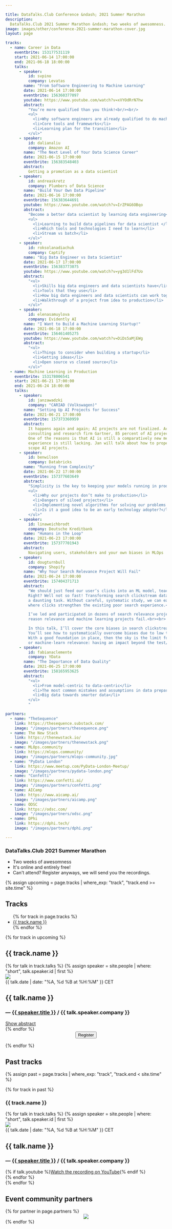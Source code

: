 ```yaml
---

title: DataTalks.Club Conference &ndash; 2021 Summer Marathon 
description:
  DataTalks.Club 2021 Summer Marathon &ndash; two weeks of awesomness.
image: images/other/conference-2021-summer-marathon-cover.jpg
layout: page

tracks:
  - name: Career in Data
    eventbrite: 153177531119
    start: 2021-06-14 17:00:00
    end: 2021-06-18 18:00:00
    talks:
      - speaker:
          id: svpino
          company: Levatas
        name: "From Software Engineering to Machine Learning"
        date: 2021-06-14 17:00:00
        eventbrite: 156360377097
        youtube: https://www.youtube.com/watch?v=xVYOdRrN7hw
        abstract:
          "You’re more qualified than you think!<br/><br/>
          <ul>
            <li>Why software engineers are already qualified to do machine learning</li>
            <li>Core tools and frameworks</li>
            <li>Learning plan for the transition</li>
          </ul>"
      - speaker:
          id: dalianaliu
          company: Amazon AI
        name: "The Next Level of Your Data Science Career"
        date: 2021-06-15 17:00:00
        eventbrite: 156383548403
        abstract:
          Getting a promotion as a data scientist
      - speaker:
          id: andreaskretz
          company: Plumbers of Data Science
        name: "Build Your Own Data Pipeline"
        date: 2021-06-16 17:00:00
        eventbrite: 156383644691
        youtube: https://www.youtube.com/watch?v=IrZPAG6OBqo
        abstract:
          "Become a better data scientist by learning data engineering<br/><br/>
          <ul>
            <li>Learning to build data pipelines for data scientist </li>
            <li>Which tools and technologies I need to learn</li>
            <li>Stream vs batch</li>
          </ul>"
      - speaker:
          id: roksolanadiachuk
          company: Captify
        name: "Big Data Engineer vs Data Scientist"
        date: 2021-06-17 17:00:00
        eventbrite: 156383773075
        youtube: https://www.youtube.com/watch?v=yg3d1lFd7Uo
        abstract:
          "<ul>
            <li>Skills big data engineers and data scientists have</li>
            <li>Tools that they use</li>
            <li>How big data engineers and data scientists can work together</li>
            <li>Walkthrough of a project from idea to production</li>
          </ul>"
      - speaker:
          id: elenasamuylova
          company: Evidently AI
        name: "I Want to Build a Machine Learning Startup!"
        date: 2021-06-18 17:00:00
        eventbrite: 156461405275
        youtube: https://www.youtube.com/watch?v=DiDs5aMjEWg
        abstract:
          "<ul>
            <li>Things to consider when building a startup</li>
            <li>Getting ideas</li>
            <li>Open source vs closed source</li>
          </ul>"
  - name: Machine Learning in Production
    eventbrite: 153178006541
    start: 2021-06-21 17:00:00
    end: 2021-06-24 18:00:00
    talks:
      - speaker:
          id: janzawadzki
          company: "CARIAD (Volkswagen)"
        name: "Setting Up AI Projects for Success"
        date: 2021-06-21 17:00:00
        eventbrite: 157373360959
        abstract:
          It happens again and again; AI projects are not finalized. According to a study by the
          consulting and research firm Gartner, 85 percent of AI projects are doomed to failure.
          One of the reasons is that AI is still a comparatively new method, which means that project
          experience is still lacking. Jan will talk about how to properly identify, evaluate, and
          scope AI projects.
      - speaker:
          id: benwilson
          company: Databricks
        name: "Running from Complexity"
        date: 2021-06-22 17:00:00
        eventbrite: 157377603649
        abstract:
          "Simplicity is the key to keeping your models running in production<br/><br/>
          <ul>
            <li>Why our projects don’t make to production</li>
            <li>Dangers of siloed projects</li>
            <li>Implementing novel algorithms for solving our problems - pros and cons </li>
            <li>Is it a good idea to be an early technology adopter?</li>
          </ul>"
      - speaker:
          id: linaweichbrodt
          company: Deutsche Kreditbank
        name: "Humans in the Loop"
        date: 2021-06-23 17:00:00
        eventbrite: 157377701943
        abstract:
          Navigating users, stakeholders and your own biases in MLOps
      - speaker:
          id: dougturnbull
          company: Shopify
        name: "Why Your Search Relevance Project Will Fail"
        date: 2021-06-24 17:00:00
        eventbrite: 157404371713
        abstract:
          "We should just feed our user’s clicks into an ML model, teaching it to rank what’s clicked more...
          Right? Well not so fast! Transforming search clickstream data into usable training data can be
          a daunting task. Without careful, systematic study, we can easily create a negative feedback loop
          where clicks strengthen the existing poor search experience.<br><br>

          I’ve led and participated in dozens of search relevance projects. Poor training data is the #1
          reason relevance and machine learning projects fail.<br><br>

          In this talk, I’ll cover the core biases in search clickstream data and what to do about it.
          You’ll see how to systematically overcome biases due to low traffic and how you display results.
          With a good foundation in place, then the sky is the limit for how much you can grow, tune,
          or machine-learn relevance: having an impact beyond the test/training split!"
      - speaker:
          id: fabianaclemente
          company: YData
        name: "The Importance of Data Quality"
        date: 2021-06-25 17:00:00
        eventbrite: 158165953625
        abstract:
          "<ul>
            <li>From model-centric to data-centric</li>
            <li>The most common mistakes and assumptions in data preparation</li>
            <li>Big data towards smarter data</li>
          </ul>
          "

partners:
  - name: "TheSequence"
    link: https://thesequence.substack.com/
    image: "/images/partners/thesequence.png"
  - name: The New Stack
    link: https://thenewstack.io/
    image: "/images/partners/thenewstack.png"
  - name: MLOps.community
    link: https://mlops.community/
    image: "/images/partners/mlops-community.jpg"
  - name: "PyData London"
    link: https://www.meetup.com/PyData-London-Meetup/
    image: "/images/partners/pydata-london.png"
  - name: "Confetti"
    link: https://www.confetti.ai/
    image: "/images/partners/confetti.png"
  - name: AICamp
    link: https://www.aicamp.ai/
    image: "/images/partners/aicamp.png"
  - name: ODSC
    link: https://odsc.com/
    image: "/images/partners/odsc.png"
  - name: DPhi
    link: https://dphi.tech/
    image: "/images/partners/dphi.png"

---
```



### DataTalks.Club 2021 Summer Marathon

* Two weeks of awesomness
* It's online and entirely free!
* Can't attend? Register anyways, we will send you the recordings.


{% assign upcoming = page.tracks
  | where_exp: "track", "track.end >= site.time" %}


<h2>Tracks</h2>

<ul>
{% for track in page.tracks %}
  <li>
    <a href="#{{ track.name | slugify }}">{{ track.name }}</a>
  </li>
{% endfor %}
</ul>


{% for track in upcoming %}
<h2 id="{{ track.name | slugify }}">{{ track.name }}</h2>

<div class="conference-talks">
{% for talk in track.talks %}
  {% assign speaker = site.people | where: "short", talk.speaker.id | first %}
  <div class="talk-wrap d-flex">
    <div class="talk-speaker-img-container">
      <img class="talk-speaker-img" src="/{{ speaker.picture }}" />
    </div>
    <div class="talk-details">
      <span class="datetime grey-text">{{ talk.date | date: "%A, %d %B at %H:%M" }} CET</span>
      <h2>{{ talk.name }}</h2>
      <h3 class="speaker-name">— <a href="/people/{{ talk.speaker.id }}.html" target="_blank">{{ speaker.title }}</a> <span class="grey-text">/ {{ talk.speaker.company }}</span></h3>
      <span class="toggle-abscract"><a href="javascript:void();" onclick="toggle('{{ talk.name | slugify }}')">Show abstract</a></span>
      <div class="talk-absctract" id="{{ talk.name | slugify }}" style="display: none;">
        {{ talk.abstract }}
        {% if talk.eventbrite != 'TBA' %}<br/>
        <a href="https://eventbrite.com/e/{{ talk.eventbrite }}" target="_blank">Register just for this talk</a>
        {% endif %}
        </div>
    </div>
  </div>
{% endfor %}
</div>

<center class="my-3">
<button class="btn btn-secondary btn-lg" id="eventbrite-widget-modal-trigger-{{ track.eventbrite }}" type="button">
  <i class="fas fa-check"></i> Register
</button>
</center>

{% endfor %}

## Past tracks

{% assign past = page.tracks
  | where_exp: "track", "track.end < site.time" %}

{% for track in past %}
<h3 id="{{ track.name | slugify }}">{{ track.name }}</h3>

<div class="conference-talks">
{% for talk in track.talks %}
  {% assign speaker = site.people | where: "short", talk.speaker.id | first %}
  <div class="talk-wrap d-flex">
    <div class="talk-speaker-img-container">
      <img class="talk-speaker-img" src="/{{ speaker.picture }}" />
    </div>
    <div class="talk-details">
      <span class="datetime grey-text">{{ talk.date | date: "%A, %d %B at %H:%M" }} CET</span>
      <h2>{{ talk.name }}</h2>
      <h3 class="speaker-name">— <a href="/people/{{ talk.speaker.id }}.html" target="_blank">{{ speaker.title }}</a> <span class="grey-text">/ {{ talk.speaker.company }}</span></h3>
      {% if talk.youtube %}<a href="{{ talk.youtube }}" target="_blank">Watch the recording on YouTube</a>{% endif %}
    </div>
  </div>
{% endfor %}
</div>
{% endfor %}

## Event community partners

<div class="text-center row justify-content-center">
{% for partner in page.partners %}
  <div class="my-3 col-md-6" style="display: flex">
    <a href="{{ partner.link }}" style="margin: auto" target="_blank">
      <img src="{{ partner.image }}" class="partner"/>
    </a>
  </div>
{% endfor %}
</div>


<script src="https://www.eventbrite.com/static/widgets/eb_widgets.js"></script>

<script type="text/javascript">
  var exampleCallback = function() {
      console.log('Order complete!');
  };

  {% for track in page.tracks %}
  window.EBWidgets.createWidget({
      widgetType: 'checkout',
      eventId: '{{ track.eventbrite }}',
      modal: true,
      modalTriggerElementId: 'eventbrite-widget-modal-trigger-{{ track.eventbrite }}',
      onOrderComplete: exampleCallback
  });
  {% endfor %}

  function toggle(name) {
    var x = document.getElementById(name);
    if (x.style.display === "none") {
      x.style.display = "block";
    } else {
      x.style.display = "none";
    }
  }
</script>
